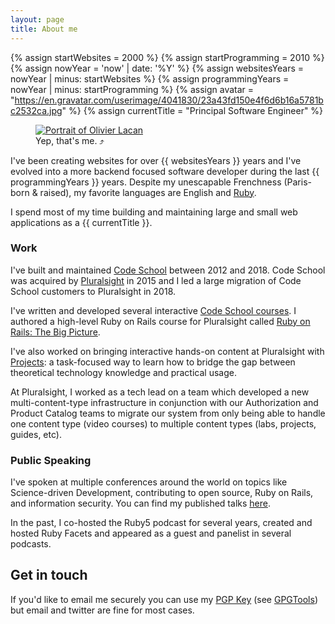 ```yaml
---
layout: page
title: About me
---
```


{% assign startWebsites = 2000 %}
{% assign startProgramming = 2010 %}
{% assign nowYear = 'now' | date: '%Y' %}
{% assign websitesYears = nowYear | minus: startWebsites %}
{% assign programmingYears = nowYear | minus: startProgramming %}
{% assign avatar = "https://en.gravatar.com/userimage/4041830/23a43fd150e4f6d6b16a5781bc2532ca.jpg" %}
{% assign currentTitle = "Principal Software Engineer" %}

<figure id="mug">
  <a href="{{ avatar }}?size=1760" title="Download large version of this portrait photo">
    <img src ="{{ avatar }}?size=300" alt="Portrait of Olivier Lacan"/>
  </a>
  <figcaption>Yep, that's me. &#10548;</figcaption>
</figure>

I've been creating websites for over {{ websitesYears }} years
and I've evolved into a more backend focused software developer during
the last {{ programmingYears }} years. Despite my unescapable
Frenchness (Paris-born & raised), my favorite languages are English and
[Ruby](http://tryruby.org).

I spend most of my time building and maintaining
large and small web applications as a {{ currentTitle }}.

### Work

I've built and maintained [Code School][cs] between 2012 and 2018.
Code School was acquired by [Pluralsight][ps] in 2015 and I led a large
migration of Code School customers to Pluralsight in 2018.

I've written and developed several interactive 
[Code School courses][csc]. I authored a high-level 
Ruby on Rails course for Pluralsight called 
[Ruby on Rails: The Big Picture][rorbp].

I've also worked on bringing interactive hands-on content at Pluralsight with 
[Projects](/work#projects): a task-focused way to learn how to bridge 
the gap between theoretical technology knowledge and practical usage.

[cs]: /work/code-school/
[ps]: https://pluralsight.com
[pj]: /work/pluralsight/#projects
[csc]: /work/code-school/
[rorbp]: /work/ruby-on-rails-the-big-picture

At Pluralsight, I worked as a tech lead on a team which developed a new multi-content-type
infrastructure in conjunction with our Authorization and Product Catalog teams to migrate
our system from only being able to handle one content type (video courses) to multiple content
types (labs, projects, guides, etc).

### Public Speaking

I've spoken at multiple conferences around the world on topics like
Science-driven Development, contributing to open source, Ruby on Rails,
and information security. You can find my published talks [here](/talks).

In the past, I co-hosted the Ruby5 podcast for several years, created 
and hosted Ruby Facets and appeared as a guest and panelist in several 
podcasts.

## Get in touch

If you'd like to email me securely you can use my [PGP Key][pgp] (see
[GPGTools][gpg]) but email and twitter are fine for most cases.

[gpg]: /tools/security/gpgtools
[pgp]: http://hkps.pool.sks-keyservers.net/pks/lookup?search=hi%40olivierlacan.com&fingerprint=on&op=index
